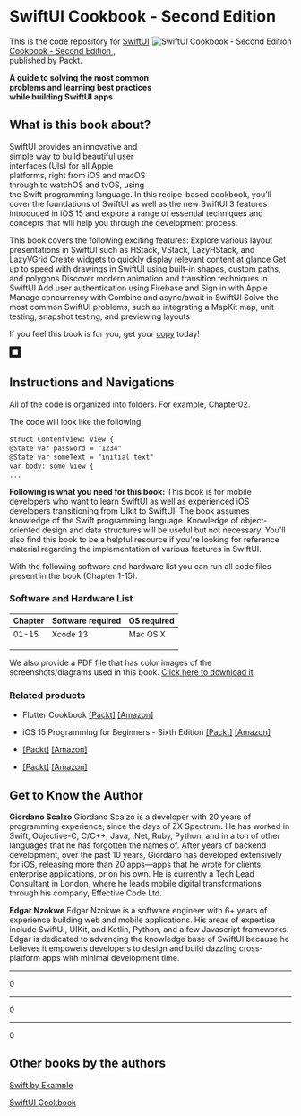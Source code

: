 # SwiftUI Cookbook - Second Edition 

<a href="https://www.packtpub.com/product/swiftui-cookbook-second-edition/9781803234458?utm_source=github&utm_medium=repository&utm_campaign=9781803234458"><img src="https://static.packt-cdn.com/products/9781803234458/cover/smaller" alt="SwiftUI Cookbook - Second Edition " height="256px" align="right"></a>

This is the code repository for [SwiftUI Cookbook - Second Edition ](https://www.packtpub.com/product/swiftui-cookbook-second-edition/9781803234458?utm_source=github&utm_medium=repository&utm_campaign=9781803234458), published by Packt.

**A guide to solving the most common problems and learning best practices while building SwiftUI apps**

## What is this book about?
SwiftUI provides an innovative and simple way to build beautiful user interfaces (UIs) for all Apple platforms, right from iOS and macOS through to watchOS and tvOS, using the Swift programming language. In this recipe-based cookbook, you’ll cover the foundations of SwiftUI as well as the new SwiftUI 3 features introduced in iOS 15 and explore a range of essential techniques and concepts that will help you through the development process. 

This book covers the following exciting features:
Explore various layout presentations in SwiftUI such as HStack, VStack, LazyHStack, and LazyVGrid
Create widgets to quickly display relevant content at glance
Get up to speed with drawings in SwiftUI using built-in shapes, custom paths, and polygons
Discover modern animation and transition techniques in SwiftUI
Add user authentication using Firebase and Sign in with Apple
Manage concurrency with Combine and async/await in SwiftUI
Solve the most common SwiftUI problems, such as integrating a MapKit map, unit testing, snapshot testing, and previewing layouts

If you feel this book is for you, get your [copy](https://www.amazon.com/dp/1-803-23445-8) today!

<a href="https://www.packtpub.com/?utm_source=github&utm_medium=banner&utm_campaign=GitHubBanner"><img src="https://raw.githubusercontent.com/PacktPublishing/GitHub/master/GitHub.png" 
alt="https://www.packtpub.com/" border="5" /></a>

## Instructions and Navigations
All of the code is organized into folders. For example, Chapter02.

The code will look like the following:
```
struct ContentView: View {
@State var password = "1234"
@State var someText = "initial text"
var body: some View {
...
```

**Following is what you need for this book:**
This book is for mobile developers who want to learn SwiftUI as well as experienced iOS developers transitioning from UIkit to SwiftUI. The book assumes knowledge of the Swift programming language. Knowledge of object-oriented design and data structures will be useful but not necessary. You'll also find this book to be a helpful resource if you're looking for reference material regarding the implementation of various features in SwiftUI.

With the following software and hardware list you can run all code files present in the book (Chapter 1-15).
### Software and Hardware List
| Chapter | Software required | OS required |
| -------- | ------------------------------------ | ----------------------------------- |
| 01-15 | Xcode 13 | Mac OS X |
|  |  |  |
|  |  |  |
|  |  |  |

We also provide a PDF file that has color images of the screenshots/diagrams used in this book. [Click here to download it](https://static.packt-cdn.com/downloads/9781803234458_ColorImages.pdf).

### Related products
* Flutter Cookbook  [[Packt]](https://www.packtpub.com/product/flutter-cookbook/9781838823382?utm_source=github&utm_medium=repository&utm_campaign=9781838823382) [[Amazon]](https://www.amazon.com/dp/1-838-82338-7)

* iOS 15 Programming for Beginners - Sixth Edition  [[Packt]](https://www.packtpub.com/product/ios-15-programming-for-beginners-sixth-edition/9781801811248?utm_source=github&utm_medium=repository&utm_campaign=9781801811248) [[Amazon]](https://www.amazon.com/dp/1-801-81124-5)

*  [[Packt]]() [[Amazon]](https://www.amazon.com/dp/)

*  [[Packt]]() [[Amazon]](https://www.amazon.com/dp/)

## Get to Know the Author
**Giordano Scalzo**
Giordano Scalzo is a developer with 20 years of programming experience, since the days of ZX Spectrum. He has worked in Swift, Objective-C, C/C++, Java, .Net, Ruby, Python, and in a ton of other languages that he has forgotten the names of. After years of backend development, over the past 10 years, Giordano has developed extensively for iOS, releasing more than 20 apps—apps that he wrote for clients, enterprise applications, or on his own. He is currently a Tech Lead Consultant in London, where he leads mobile digital transformations through his company, Effective Code Ltd.

**Edgar Nzokwe**
Edgar Nzokwe is a software engineer with 6+ years of experience building web and mobile applications. His areas of expertise include SwiftUI, UIKit, and Kotlin, Python, and a few Javascript frameworks. Edgar is dedicated to advancing the knowledge base of SwiftUI because he believes it empowers developers to design and build dazzling cross-platform apps with minimal development time.

****
0

****
0

****
0

## Other books by the authors
[Swift by Example ](https://www.packtpub.com/product/swift-by-example/9781785284700?utm_source=github&utm_medium=repository&utm_campaign=9781785284700)

[SwiftUI Cookbook ](https://www.packtpub.com/product/swiftui-cookbook/9781838981860?utm_source=github&utm_medium=repository&utm_campaign=9781838981860)

[]()

[]()

[]()


